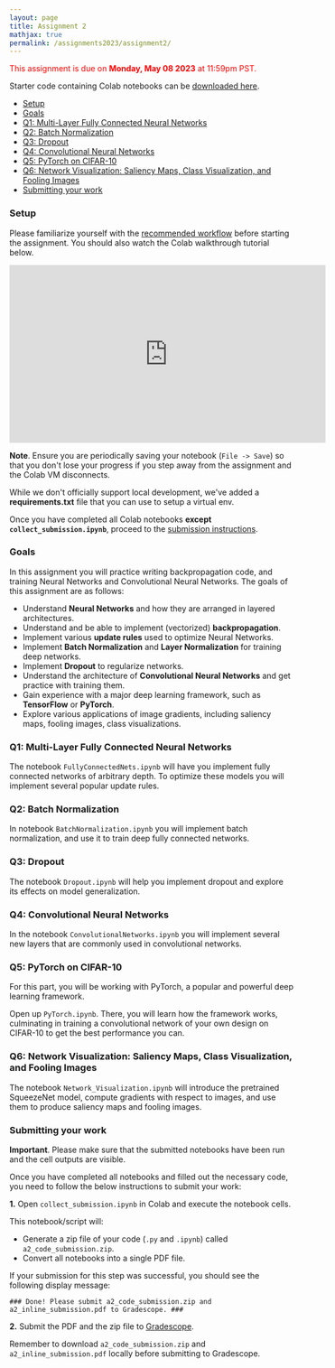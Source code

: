 ```yaml
---
layout: page
title: Assignment 2
mathjax: true
permalink: /assignments2023/assignment2/
---
```


<span style="color:red">This assignment is due on **Monday, May 08 2023** at 11:59pm PST.</span>

Starter code containing Colab notebooks can be [downloaded here]({{site.hw_2_colab}}).

- [Setup](#setup)
- [Goals](#goals)
- [Q1: Multi-Layer Fully Connected Neural Networks](#q1-multi-layer-fully-connected-neural-networks)
- [Q2: Batch Normalization](#q2-batch-normalization)
- [Q3: Dropout](#q3-dropout)
- [Q4: Convolutional Neural Networks](#q4-convolutional-neural-networks)
- [Q5: PyTorch on CIFAR-10](#q5-pytorch-on-cifar-10)
- [Q6: Network Visualization: Saliency Maps, Class Visualization, and Fooling Images](#q6-network-visualization-saliency-maps-class-visualization-and-fooling-images)
- [Submitting your work](#submitting-your-work)

### Setup

Please familiarize yourself with the [recommended workflow]({{site.baseurl}}/setup-instructions/#working-remotely-on-google-colaboratory) before starting the assignment. You should also watch the Colab walkthrough tutorial below.

<iframe style="display: block; margin: auto;" width="560" height="315" src="https://www.youtube.com/embed/DsGd2e9JNH4" title="YouTube video player" frameborder="0" allow="accelerometer; autoplay; clipboard-write; encrypted-media; gyroscope; picture-in-picture" allowfullscreen></iframe>

**Note**. Ensure you are periodically saving your notebook (`File -> Save`) so that you don't lose your progress if you step away from the assignment and the Colab VM disconnects.

While we don't officially support local development, we've added a <b>requirements.txt</b> file that you can use to setup a virtual env.

Once you have completed all Colab notebooks **except `collect_submission.ipynb`**, proceed to the [submission instructions](#submitting-your-work).

### Goals

In this assignment you will practice writing backpropagation code, and training Neural Networks and Convolutional Neural Networks. The goals of this assignment are as follows:

- Understand **Neural Networks** and how they are arranged in layered architectures.
- Understand and be able to implement (vectorized) **backpropagation**.
- Implement various **update rules** used to optimize Neural Networks.
- Implement **Batch Normalization** and **Layer Normalization** for training deep networks.
- Implement **Dropout** to regularize networks.
- Understand the architecture of **Convolutional Neural Networks** and get practice with training them.
- Gain experience with a major deep learning framework, such as **TensorFlow** or **PyTorch**.
- Explore various applications of image gradients, including saliency maps, fooling images, class visualizations.

### Q1: Multi-Layer Fully Connected Neural Networks

The notebook `FullyConnectedNets.ipynb` will have you implement fully connected
networks of arbitrary depth. To optimize these models you will implement several
popular update rules.

### Q2: Batch Normalization

In notebook `BatchNormalization.ipynb` you will implement batch normalization, and use it to train deep fully connected networks.

### Q3: Dropout

The notebook `Dropout.ipynb` will help you implement dropout and explore its effects on model generalization.

### Q4: Convolutional Neural Networks

In the notebook `ConvolutionalNetworks.ipynb` you will implement several new layers that are commonly used in convolutional networks.

### Q5: PyTorch on CIFAR-10

For this part, you will be working with PyTorch, a popular and powerful deep learning framework.

Open up `PyTorch.ipynb`. There, you will learn how the framework works, culminating in training a convolutional network of your own design on CIFAR-10 to get the best performance you can.

### Q6: Network Visualization: Saliency Maps, Class Visualization, and Fooling Images

The notebook `Network_Visualization.ipynb` will introduce the pretrained SqueezeNet model, compute gradients with respect to images, and use them to produce saliency maps and fooling images.

### Submitting your work

**Important**. Please make sure that the submitted notebooks have been run and the cell outputs are visible.

Once you have completed all notebooks and filled out the necessary code, you need to follow the below instructions to submit your work:

**1.** Open `collect_submission.ipynb` in Colab and execute the notebook cells.

This notebook/script will:

* Generate a zip file of your code (`.py` and `.ipynb`) called `a2_code_submission.zip`.
* Convert all notebooks into a single PDF file.

If your submission for this step was successful, you should see the following display message:

`### Done! Please submit a2_code_submission.zip and a2_inline_submission.pdf to Gradescope. ###`

**2.** Submit the PDF and the zip file to [Gradescope](https://www.gradescope.com/courses/527613).

Remember to download `a2_code_submission.zip` and `a2_inline_submission.pdf` locally before submitting to Gradescope.
